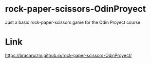 # rock-paper-scissors-OdinProyect
Just a basic rock-paper-scissors game for the Odin Proyect course

# Link
https://bracaruizm.github.io/rock-paper-scissors-OdinProyect/
